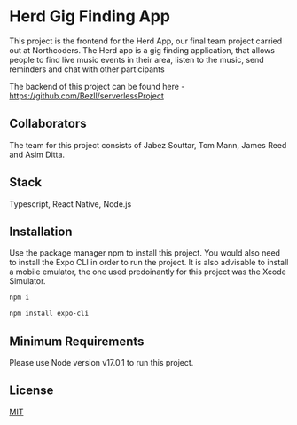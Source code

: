 # Herd Gig Finding App

This project is the frontend for the Herd App, our final team project carried out at Northcoders.
The Herd app is a gig finding application, that allows people to find live music events in their area, listen to the music, send reminders and chat with other participants

The backend of this project can be found here - https://github.com/Bezll/serverlessProject

## Collaborators

The team for this project consists of Jabez Souttar, Tom Mann, James Reed and Asim Ditta.

## Stack

Typescript, React Native, Node.js

## Installation

Use the package manager npm to install this project.
You would also need to install the Expo CLI in order to run the project.
It is also advisable to install a mobile emulator, the one used predoinantly for this project was the Xcode Simulator.

```bash
npm i
```

```bash
npm install expo-cli
```

## Minimum Requirements

Please use Node version v17.0.1 to run this project.

## License

[MIT](https://choosealicense.com/licenses/mit/)
